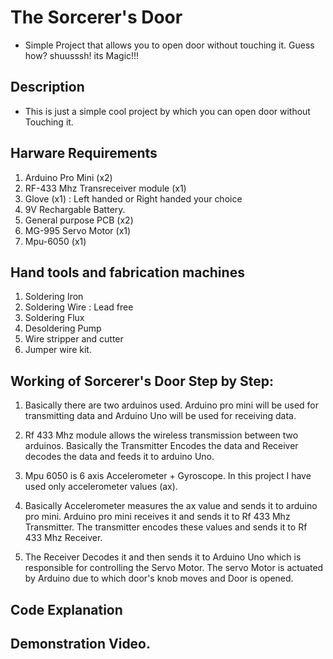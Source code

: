# The Sorcerer's Door
- Simple Project that allows you to open door without touching it. Guess how? shuusssh! its Magic!!!

## Description

- This is just a simple cool project by which you can open door without Touching it.

## Harware Requirements

1. Arduino Pro Mini (x2)
2. RF-433 Mhz Transreceiver module (x1)
3. Glove (x1) : Left handed or Right handed your choice
4. 9V Rechargable Battery.
5. General purpose PCB (x2)
6. MG-995 Servo Motor (x1)
7. Mpu-6050 (x1)

## Hand tools and fabrication machines

1. Soldering Iron
2. Soldering Wire : Lead free 
3. Soldering Flux
4. Desoldering Pump
5. Wire stripper and cutter
6. Jumper wire kit.

## Working of Sorcerer's Door Step by Step:
1. Basically there are two arduinos used. Arduino pro mini will be used for transmitting data and Arduino Uno will be used for receiving data.

2. Rf 433 Mhz module allows the wireless transmission between two arduinos. Basically the Transmitter Encodes the data and Receiver decodes the data and feeds it to arduino Uno.

3. Mpu 6050 is 6 axis Accelerometer + Gyroscope. In this project I have used only accelerometer values (ax).

4. Basically Accelerometer measures the ax value and sends it to arduino pro mini. Arduino pro mini receives it and sends it to Rf 433 Mhz Transmitter. The transmitter encodes these values and sends it to Rf 433 Mhz Receiver.

5. The Receiver Decodes it and then sends it to Arduino Uno which is responsible for controlling the Servo Motor. The servo Motor is actuated by Arduino due to which door's knob moves and Door is opened.


## Code Explanation

## Demonstration Video.

